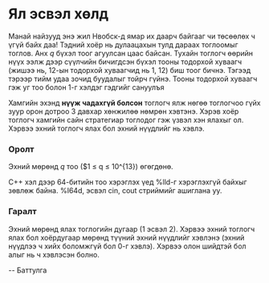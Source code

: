 Ял эсвэл хөлд
=============

Манай найзууд энэ жил Нвобск-д ямар их даарч байгааг чи төсөөлөх ч үгүй байх даа! Тэдний хоёр нь дулаацахын тулд дараах тоглоомыг тоглов. Анх $q$ бүхэл тоог агуулсан цаас байсан. Тухайн тоглогч өөрийн нүүх ээлж дээр сүүлчийн бичигдсэн бүхэл тооны тодорхой хуваагч (жишээ нь, $12$-ын тодорхой хуваагчид нь $1$, $12$) биш тоог бичнэ. Тэгээд тэрээр тийм удаа зочид буудалыг тойрч гүйнэ. Тооны тодорхой хуваагч гэж уг тоо болон $1$-г хэлдэг гэдгийг сануулъя

Хамгийн эхэнд **нүүж чадахгүй болсон** тоглогч ялж нөгөө тоглогчоо гүйх зуур орон дотроо $3$ давхар хөнжилөө нөмрөн хэвтэнэ. Хэрэв хоёр тоглогч хамгийн сайн стратегиар тоглодог гэж үзвэл хэн ялахыг ол. Хэрвээ эхний тоглогч ялах бол эхний нүүдлийг нь хэвлэ.

### Оролт
Эхний мөрөнд $q$ тоо ($1 ≤ q ≤ 10^{13}) өгөгдөнө.

C++ хэл дээр 64-битийн тоо хэрэглэх үед %lld-г хэрэглэхгүй байхыг зөвлөж байна.
%I64d, эсвэл cin, cout стриймийг ашиглана уу.

### Гаралт
Эхний мөрөнд ялах тоглогийн дугаар ($1$ эсвэл $2$). Хэрвээ эхний тоглогч ялах бол хоёрдугаар мөрөнд түүний эхний нүүдлийг хэвлэнэ (эхний нүүдлээ ч хийх боломжгүй бол $0$-г хэвлэ). Хэрвээ олон шийдтэй бол алыг нь ч хэвлэсэн болно.

-- Баттулга
